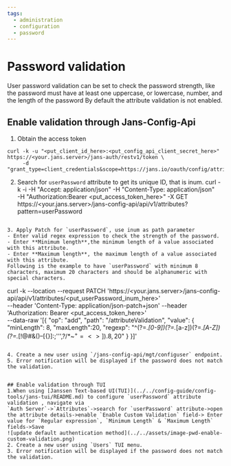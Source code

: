 ```yaml
---
tags:
  - administration
  - configuration
  - password
---
```


# Password validation
User password validation can be set to check the password strength, like the password must have at least one uppercase, or lowercase, number, and the length of the password
By default the attribute validation is not enabled.  


## Enable validation through Jans-Config-Api

1. Obtain the access token
```shell
curl -k -u "<put_client_id_here>:<put_config_api_client_secret_here>" https://<your.jans.server>/jans-auth/restv1/token \
     -d  "grant_type=client_credentials&scope=https://jans.io/oauth/config/attributes.write"
```
    
2. Search for `userPassword` attribute to get its unique ID, that is inum.
curl -k -i -H "Accept: application/json" -H "Content-Type: application/json" \
  -H "Authorization:Bearer <put_access_token_here>" 
  -X GET https://<your.jans.server>/jans-config-api/api/v1/attributes?pattern=userPassword
```

3. Apply Patch for `userPassword`, use inum as path parameter
- Enter valid regex expression to check the strength of the password.
- Enter **Minimum length**,the minimum length of a value associated with this attribute.
- Enter **Maximum length**, the maximum length of a value associated with this attribute.
Following is the example to have `userPassword` with minimum 8 characters, maximum 20 characters and should be alphanumeric with special characters.
```
curl -k --location --request PATCH 'https://<your.jans.server>/jans-config-api/api/v1/attributes/<put_userPassword_inum_here>' \
 --header 'Content-Type: application/json-patch+json' --header 'Authorization: Bearer <put_access_token_here>' \
  --data-raw '[{
    "op": "add",
    "path": "/attributeValidation",
    "value": {
        "minLength": 8,
        "maxLength":20,
        "regexp": "^(?=.*[0-9])(?=.*[a-z])(?=.*[A-Z])(?=.*[!@#&()–[{}]:;'\'',?/*~$^+=<>]).{8,20}$"
    }
}]'
   ```

4. Create a new user using `/jans-config-api/mgt/configuser` endpoint.
5. Error notification will be displayed if the password does not match the validation.


## Enable validation through TUI
1.When using [Janssen Text-based UI(TUI)](../../config-guide/config-tools/jans-tui/README.md) to configure `userPassword` attribute validation , navigate via 
`Auth Server`->`Attributes`->search for `userPassword` attribute->open the attribute details->enable `Enable Custom Validation` field-> Enter value for `Regular expression`, `Minimum Length` & `Maximum Length` fields->Save
![update default authentication method](../../assets/image-pwd-enable-custom-validation.png)
2. Create a new user using `Users` TUI menu.
3. Error notification will be displayed if the password does not match the validation.



